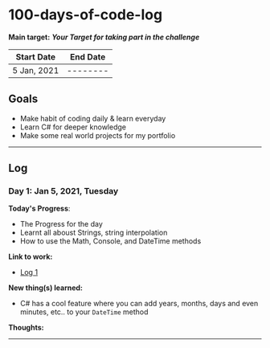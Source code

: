 # 100-days-of-code-log

**Main target:** **_Your Target for taking part in the challenge_**

| Start Date  | End Date |
| ----------- | -------- |
| 5 Jan, 2021 | -------- |

## Goals

- Make habit of coding daily & learn everyday
- Learn C# for deeper knowledge
- Make some real world projects for my portfolio

---

## Log

### Day 1: Jan 5, 2021, Tuesday

**Today's Progress**:

- The Progress for the day
- Learnt all aboust Strings, string interpolation
- How to use the Math, Console, and DateTime methods

**Link to work:**

- [Log 1](https://github.com/en1tan/100dayscscode)

**New thing(s) learned:**

- C# has a cool feature where you can add years, months, days and even minutes, etc.. to your `DateTime` method

**Thoughts:**

---

<!-- ## Schedule

If you want to get the schedule

- `git clone https://github.com/en1tan/100-days-csharp.git`
- `git checkout schedule` then check `SCHEDULE.md` -->
